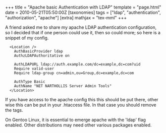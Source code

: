 +++
title = "Apache basic Authentication with LDAP"
template = "page.html"
date = 2010-05-21T05:50:00Z
[taxonomies]
tags = ["ldap", "authentication", "authorization", "apache"]
[extra]
mathjax = "tex-mml"
+++

A friend asked me to share my apache LDAP authentication configuration, so I decided that if one person could use it, then so could more; so here is a snippet of my config.
<!-- more -->
~~~~{.plain}
  <Location />
    AuthBasicProvider ldap
    AuthzLDAPAuthoritative on

    AuthLDAPURL ldap://auth.example.com/dc=example,dc=com?uid
    Require valid-user
    Require ldap-group cn=admin,ou=Group,dc=example,dc=com

    AuthType Basic
    AuthName "NET NARTHOLLIS Server Admin Tools"
  </Location>
~~~~

If you have access to the apache config this this should be put there, other wise this can be put in your .htaccess file. In that case you should remove the <Location> tags.

On Gentoo Linux, it is essential to emerge apache with the 'ldap' flag enabled. Other distributions may need other various packages enabled.